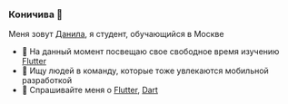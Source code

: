### Коничива 👋

Меня зовут [Данила](https://t.me/spitelone), я студент, обучающийся в Москве

- 🔭 На данный момент посвещаю свое свободное время изучению [Flutter](https://flutter.dev)
- 🤔 Ищу людей в команду, которые тоже увлекаются мобильной разработкой
- 💬 Спрашивайте меня о [Flutter](https://flutter.dev), [Dart](https://dart.dev)
